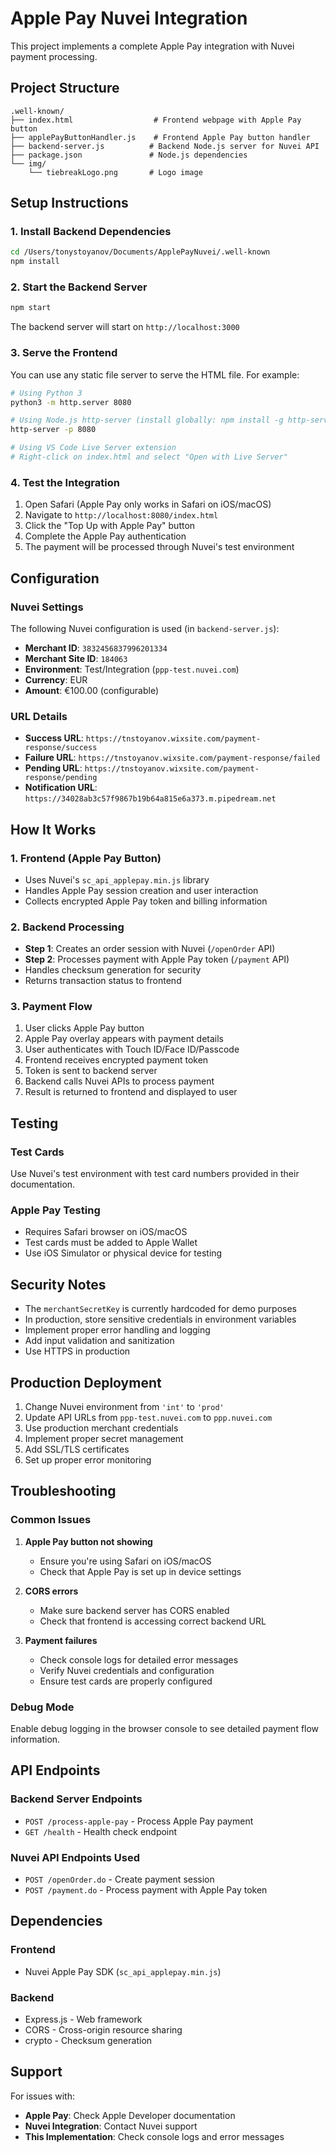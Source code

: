 # Apple Pay Nuvei Integration

This project implements a complete Apple Pay integration with Nuvei payment processing.

## Project Structure

```
.well-known/
├── index.html                  # Frontend webpage with Apple Pay button
├── applePayButtonHandler.js    # Frontend Apple Pay button handler
├── backend-server.js          # Backend Node.js server for Nuvei API
├── package.json               # Node.js dependencies
└── img/
    └── tiebreakLogo.png       # Logo image
```

## Setup Instructions

### 1. Install Backend Dependencies

```bash
cd /Users/tonystoyanov/Documents/ApplePayNuvei/.well-known
npm install
```

### 2. Start the Backend Server

```bash
npm start
```

The backend server will start on `http://localhost:3000`

### 3. Serve the Frontend

You can use any static file server to serve the HTML file. For example:

```bash
# Using Python 3
python3 -m http.server 8080

# Using Node.js http-server (install globally: npm install -g http-server)
http-server -p 8080

# Using VS Code Live Server extension
# Right-click on index.html and select "Open with Live Server"
```

### 4. Test the Integration

1. Open Safari (Apple Pay only works in Safari on iOS/macOS)
2. Navigate to `http://localhost:8080/index.html`
3. Click the "Top Up with Apple Pay" button
4. Complete the Apple Pay authentication
5. The payment will be processed through Nuvei's test environment

## Configuration

### Nuvei Settings

The following Nuvei configuration is used (in `backend-server.js`):

- **Merchant ID**: `3832456837996201334`
- **Merchant Site ID**: `184063`
- **Environment**: Test/Integration (`ppp-test.nuvei.com`)
- **Currency**: EUR
- **Amount**: €100.00 (configurable)

### URL Details

- **Success URL**: `https://tnstoyanov.wixsite.com/payment-response/success`
- **Failure URL**: `https://tnstoyanov.wixsite.com/payment-response/failed`
- **Pending URL**: `https://tnstoyanov.wixsite.com/payment-response/pending`
- **Notification URL**: `https://34028ab3c57f9867b19b64a815e6a373.m.pipedream.net`

## How It Works

### 1. Frontend (Apple Pay Button)
- Uses Nuvei's `sc_api_applepay.min.js` library
- Handles Apple Pay session creation and user interaction
- Collects encrypted Apple Pay token and billing information

### 2. Backend Processing
- **Step 1**: Creates an order session with Nuvei (`/openOrder` API)
- **Step 2**: Processes payment with Apple Pay token (`/payment` API)
- Handles checksum generation for security
- Returns transaction status to frontend

### 3. Payment Flow
1. User clicks Apple Pay button
2. Apple Pay overlay appears with payment details
3. User authenticates with Touch ID/Face ID/Passcode
4. Frontend receives encrypted payment token
5. Token is sent to backend server
6. Backend calls Nuvei APIs to process payment
7. Result is returned to frontend and displayed to user

## Testing

### Test Cards
Use Nuvei's test environment with test card numbers provided in their documentation.

### Apple Pay Testing
- Requires Safari browser on iOS/macOS
- Test cards must be added to Apple Wallet
- Use iOS Simulator or physical device for testing

## Security Notes

- The `merchantSecretKey` is currently hardcoded for demo purposes
- In production, store sensitive credentials in environment variables
- Implement proper error handling and logging
- Add input validation and sanitization
- Use HTTPS in production

## Production Deployment

1. Change Nuvei environment from `'int'` to `'prod'`
2. Update API URLs from `ppp-test.nuvei.com` to `ppp.nuvei.com`
3. Use production merchant credentials
4. Implement proper secret management
5. Add SSL/TLS certificates
6. Set up proper error monitoring

## Troubleshooting

### Common Issues

1. **Apple Pay button not showing**
   - Ensure you're using Safari on iOS/macOS
   - Check that Apple Pay is set up in device settings

2. **CORS errors**
   - Make sure backend server has CORS enabled
   - Check that frontend is accessing correct backend URL

3. **Payment failures**
   - Check console logs for detailed error messages
   - Verify Nuvei credentials and configuration
   - Ensure test cards are properly configured

### Debug Mode

Enable debug logging in the browser console to see detailed payment flow information.

## API Endpoints

### Backend Server Endpoints

- `POST /process-apple-pay` - Process Apple Pay payment
- `GET /health` - Health check endpoint

### Nuvei API Endpoints Used

- `POST /openOrder.do` - Create payment session
- `POST /payment.do` - Process payment with Apple Pay token

## Dependencies

### Frontend
- Nuvei Apple Pay SDK (`sc_api_applepay.min.js`)

### Backend
- Express.js - Web framework
- CORS - Cross-origin resource sharing
- crypto - Checksum generation

## Support

For issues with:
- **Apple Pay**: Check Apple Developer documentation
- **Nuvei Integration**: Contact Nuvei support
- **This Implementation**: Check console logs and error messages
